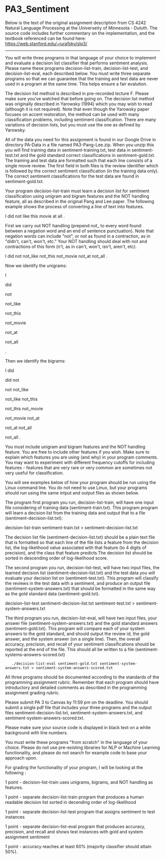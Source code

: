 # PA3_Sentiment

Below is the text of the original assignment description from CS 4242 Natural Language Processing at the Universeity of Minnesota - Duluth. The source code includes further commentary on the implementation, and the textbook referenced can be found here: https://web.stanford.edu/~jurafsky/slp3/

----

You will write three programs in that language of your choice to implement and evaluate a decision list classifier that performs sentiment analysis. Please name these programs decision-list-train, decision-list-test, and decision-list-eval, each described below. You must write three separate programs so that we can guarantee that the training and test data are never used in a program at the same time. This helps ensure a fair evalution. 

The decision list method is described in pre-recorded lecture F. Please make sure you've watched that before going on. The decision list method was originally described in Yarowsky (1994) which you may wish to read (although it is not required).  Note that even though the Yarowsky paper focuses on accent restoration, the method can be used with many classification problems, including sentiment classification. There are many variations of decision lists, but you must use the one as defined by Yarowsky. 

All of the data you need for this assignment is found in our Google Drive in directory PA-Data in a file named PA3-Pang-Lee.zip. When you unzip this you will find training data in sentiment-training.txt, test data in sentiment-test.txt and the gold standard correct classifications in sentiment-gold.txt. The training and test data are formatted such that each line consists of a single movie review. The first field in both files is the review identifier which is followed by the correct sentiment classification (in the training data only). The correct sentiment classifications for the test data are found in sentiment-gold.txt.

Your program decision-list-train must learn a decision list for sentiment classification using  unigram and bigram features and the NOT handling feature, all as described in the original Pang and Lee paper. The following example shows the process of converting a line of text into features. 

I did not like this movie at all . 

First we carry out NOT handling (prepend not_ to every word found between a negation word and an end of sentence punctuation). Note that negation words can include "not", or not as found in a contraction, as in "didn't, can't, won't, etc." Your NOT handling should deal with not and contractions of this form (n't, as in can't, won't, isn't, aren't, etc).

I did not not_like not_this not_movie not_at not_all .

Now we identify the unigrams:

I 

did 

not

not_like

not_this

not_movie

not_at

not_all

.

Then we identify the bigrams:

I did

did not

not not_like

not_like not_this

not_this not_movie

not_movie not_at

not_at not_all

not_all .

You must include unigram and bigram features and the NOT handling feature. You are free to include other features if you wish. Make sure to explain which features you are using (and why) in your program comments. You may want to experiment with different frequency cutoffs for including features - features that are very rare or very common are sometimes not very useful for classification. 

You will see examples below of how your program should be run using the Linux command line. You do not need to use Linux, but your programs should run using the same intput and output files as shown below. 

The program first program you run, decision-list-train, will have one input file considering of training data (sentiment-train.txt). This program program will learn a decision list from the training data and output that to a file (sentiment-decision-list.txt): 

decision-list-train sentiment-train.txt  > sentiment-decision-list.txt 

The decision list file (sentiment-decision-list.txt) should be a plain text file that is formatted so that each line of the file lists a feature from the decision list, the log-likelihood value associated with that feature (to 4 digits of precision), and the class that feature predicts.The decision list should be sorted in descending order of log-likelihood score. 

The second program you run, decision-list-test, will have two input files, the learned decision list (sentiment-decision-list.txt) and the test data you will evaluate your decision list on (sentiment-test.txt). This program will classify the reviews in the test data with a sentiment, and produce an output file (sentiment-system-answers.txt) that should be formatted in the same way as the gold standard data (sentiment-gold.txt).

decision-list-test  sentiment-decision-list.txt sentiment-test.txt  > sentiment-system-answers.txt

The third program you run, decision-list-eval, will have two input files, your answer file (sentiment-system-answers.txt) and the gold standard answers  (sentiment-gold.txt). This program will compare each of your system answers to the gold standard, and should output the review id, the gold answer, and the system answer (on a single line). Then, the overall accuracy, precision, and recall of your sentiment classifications should be reported at the end of the file. This should all be written to a file (sentiment-systems-answers-scored.txt)

       ./decision-list-eval sentiment-gold.txt sentiment-system-answers.txt > sentiment-system-answers-scored.txt

All three programs should be documented according to the standards of the programming assignment rubric. Remember that each program should have introductory and detailed comments as described in the programming assignment grading rubric.  

Please submit PA 3 to Canvas by 11:59 pm on the deadline. You should submit a single pdf file that includes your three programs and the output files sentiment-decision-list.txt, sentiment-system-answers.txt, and sentiment-system-answers-scored.txt. 

Please make sure your source code is displayed in black text on a white background with line numbers. 

You must write these programs "from scratch" in the language of your choice. Please do not use pre-existing libraries for NLP or Machine Learning functionality, and please do not search for example code to base your approach upon. 

For grading the functionality of your program, I will be looking at the following :

1 point - decision-list-train uses unigrams, bigrams, and NOT handling as features.

1 point - separate decision-list-train program that produces a human readable decision list sorted in decending order of log-likelihood

1 point - separate decision-list-test program that assigns sentiment to test instances

1 point - separate decision-list-eval program that produces accuracy, precision, and recall and shows test instances with gold and system assignment sentiment

1 point - accuracy reaches at least 60% (majority classifier should attain 50%).
